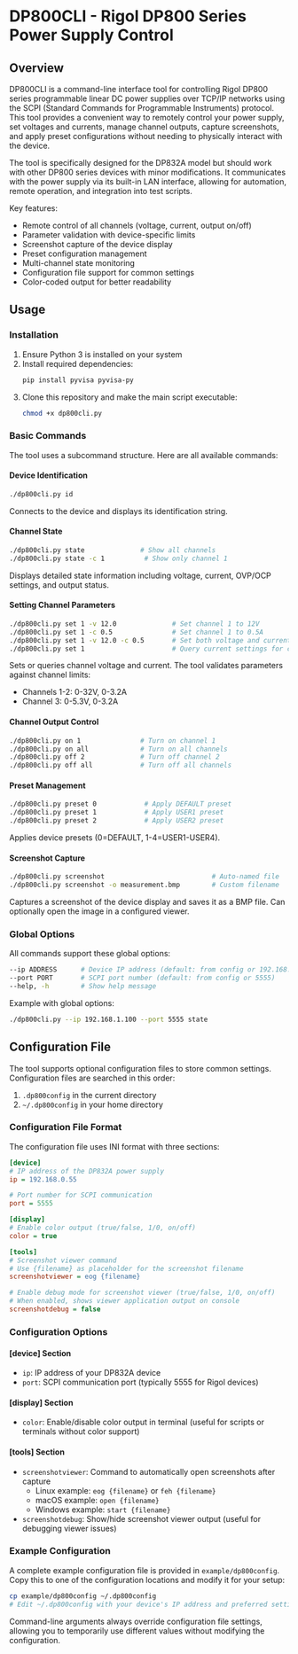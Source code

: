 # DP800CLI - Rigol DP800 Series Power Supply Control

## Overview

DP800CLI is a command-line interface tool for controlling Rigol DP800 series programmable linear DC power supplies over TCP/IP networks using the SCPI (Standard Commands for Programmable Instruments) protocol. This tool provides a convenient way to remotely control your power supply, set voltages and currents, manage channel outputs, capture screenshots, and apply preset configurations without needing to physically interact with the device.

The tool is specifically designed for the DP832A model but should work with other DP800 series devices with minor modifications. It communicates with the power supply via its built-in LAN interface, allowing for automation, remote operation, and integration into test scripts.

Key features:
- Remote control of all channels (voltage, current, output on/off)
- Parameter validation with device-specific limits
- Screenshot capture of the device display
- Preset configuration management
- Multi-channel state monitoring
- Configuration file support for common settings
- Color-coded output for better readability

## Usage

### Installation

1. Ensure Python 3 is installed on your system
2. Install required dependencies:
   ```bash
   pip install pyvisa pyvisa-py
   ```
3. Clone this repository and make the main script executable:
   ```bash
   chmod +x dp800cli.py
   ```

### Basic Commands

The tool uses a subcommand structure. Here are all available commands:

#### Device Identification
```bash
./dp800cli.py id
```
Connects to the device and displays its identification string.

#### Channel State
```bash
./dp800cli.py state              # Show all channels
./dp800cli.py state -c 1          # Show only channel 1
```
Displays detailed state information including voltage, current, OVP/OCP settings, and output status.

#### Setting Channel Parameters
```bash
./dp800cli.py set 1 -v 12.0              # Set channel 1 to 12V
./dp800cli.py set 1 -c 0.5               # Set channel 1 to 0.5A
./dp800cli.py set 1 -v 12.0 -c 0.5       # Set both voltage and current
./dp800cli.py set 1                      # Query current settings for channel 1
```
Sets or queries channel voltage and current. The tool validates parameters against channel limits:
- Channels 1-2: 0-32V, 0-3.2A
- Channel 3: 0-5.3V, 0-3.2A

#### Channel Output Control
```bash
./dp800cli.py on 1               # Turn on channel 1
./dp800cli.py on all             # Turn on all channels
./dp800cli.py off 2              # Turn off channel 2
./dp800cli.py off all            # Turn off all channels
```

#### Preset Management
```bash
./dp800cli.py preset 0            # Apply DEFAULT preset
./dp800cli.py preset 1            # Apply USER1 preset
./dp800cli.py preset 2            # Apply USER2 preset
```
Applies device presets (0=DEFAULT, 1-4=USER1-USER4).

#### Screenshot Capture
```bash
./dp800cli.py screenshot                           # Auto-named file
./dp800cli.py screenshot -o measurement.bmp        # Custom filename
```
Captures a screenshot of the device display and saves it as a BMP file. Can optionally open the image in a configured viewer.

### Global Options

All commands support these global options:
```bash
--ip ADDRESS      # Device IP address (default: from config or 192.168.0.55)
--port PORT       # SCPI port number (default: from config or 5555)
--help, -h        # Show help message
```

Example with global options:
```bash
./dp800cli.py --ip 192.168.1.100 --port 5555 state
```

## Configuration File

The tool supports optional configuration files to store common settings. Configuration files are searched in this order:
1. `.dp800config` in the current directory
2. `~/.dp800config` in your home directory

### Configuration File Format

The configuration file uses INI format with three sections:

```ini
[device]
# IP address of the DP832A power supply
ip = 192.168.0.55

# Port number for SCPI communication
port = 5555

[display]
# Enable color output (true/false, 1/0, on/off)
color = true

[tools]
# Screenshot viewer command
# Use {filename} as placeholder for the screenshot filename
screenshotviewer = eog {filename}

# Enable debug mode for screenshot viewer (true/false, 1/0, on/off)
# When enabled, shows viewer application output on console
screenshotdebug = false
```

### Configuration Options

#### [device] Section
- `ip`: IP address of your DP832A device
- `port`: SCPI communication port (typically 5555 for Rigol devices)

#### [display] Section
- `color`: Enable/disable color output in terminal (useful for scripts or terminals without color support)

#### [tools] Section
- `screenshotviewer`: Command to automatically open screenshots after capture
  - Linux example: `eog {filename}` or `feh {filename}`
  - macOS example: `open {filename}`
  - Windows example: `start {filename}`
- `screenshotdebug`: Show/hide screenshot viewer output (useful for debugging viewer issues)

### Example Configuration

A complete example configuration file is provided in `example/dp800config`. Copy this to one of the configuration locations and modify it for your setup:

```bash
cp example/dp800config ~/.dp800config
# Edit ~/.dp800config with your device's IP address and preferred settings
```

Command-line arguments always override configuration file settings, allowing you to temporarily use different values without modifying the configuration.